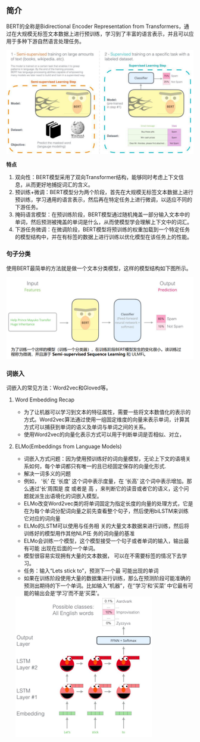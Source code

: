 ## 简介

BERT的全称是Bidirectional Encoder Representation from Transformers，通过在大规模无标签文本数据上进行预训练，学习到了丰富的语言表示，并且可以应用于多种下游自然语言处理任务。

<img src="https://raw.githubusercontent.com/AnJian2020/study_recorder/main/images/202308151651776.png" alt="image-20230815165133515" style="zoom:50%;" />

**特点**

1. 双向性：BERT模型采用了双向Transformer结构，能够同时考虑上下文信息，从而更好地捕捉词汇的含义。
2. 预训练+微调：BERT模型分为两个阶段，首先在大规模无标签文本数据上进行预训练，学习通用的语言表示，然后再在特定任务上进行微调，以适应不同的下游任务。
3. 掩码语言模型：在预训练阶段，BERT模型通过随机掩盖一部分输入文本中的单词，然后预测被掩盖的单词是什么，从而使模型学会理解上下文中的词汇。
4. 下游任务微调：在微调阶段，BERT模型将预训练的权重加载到一个特定任务的模型结构中，并在有标签的数据上进行训练以优化模型在该任务上的性能。

### 句子分类

使用BERT最简单的方法就是做一个文本分类模型，这样的模型结构如下图所示。

<img src="https://raw.githubusercontent.com/AnJian2020/study_recorder/main/images/202308151653251.png" alt="image-20230815165357136" style="zoom:50%;" />

### 词嵌入

词嵌入的常见方法：Word2vec和Gloved等。

1. Word Embedding Recap

   - 为了让机器可以学习到文本的特征属性，需要一些将文本数值化的表示的方式。Word2vec算法通过使用一组固定维度的向量来表示单词，计算其方式可以捕获到单词的语义及单词与单词之间的关系。
   - 使用Word2vec的向量化表示方式可以用于判断单词是否相似、对立，

2. ELMo(Embeddings from Language Models)

   - 词嵌入方式问题：因为使用预训练好的词向量模型，无论上下文的语境关系如何，每个单词都只有唯一的且已经固定保存的向量化形式.
   - 解决一词多义的问题
   - 例如， ‘长’ 在 ‘长度’ 这个词中表示度量，在 ‘长高’ 这个词中表示增加。那么通过’长‘周围是 度 或者是 高 ，来判断它的读音或者它的语义，这个问题就派生出语境化的词嵌入模型。
   - ELMo改变Word2vec类的将单词固定为指定长度的向量的处理方式，它是在为每个单词分配词向量之前先查看整个句子，然后使用biLSTM来训练它对应的词向量
   - ELMo的LSTM可以使用与任务相 关的大量文本数据来进行训练，然后将训练好的模型用作其他NLP任 务的词向量的基准
   - ELMo会训练一个模型，这个模型接受一个句子或者单词的输入，输出最有可能 出现在后面的一个单词。 
   - 模型很容易实现拥有大量的文本数据， 可以在不需要标签的情况下去学习。
   -  任务：输入“Lets stick to”，预测下一个最 可能出现的单词
   - 如果在训练阶段使用大量的数据集进行训练，那么在预测阶段可能准确的预测出期待的下一个单词。比如输入“机器”，在‘’学习‘和‘买菜’ 中它最有可能的输出会是‘学习’而不是‘买菜’。

   <img src="https://raw.githubusercontent.com/AnJian2020/study_recorder/main/images/202308151702434.png" alt="image-20230815170241257" style="zoom:50%;" />

